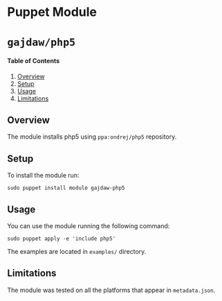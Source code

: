 # Puppet Module
# `gajdaw/php5`

#### Table of Contents

1. [Overview](#overview)
2. [Setup](#setup)
3. [Usage](#usage)
4. [Limitations](#limitations)

## Overview

The module installs php5 using `ppa:ondrej/php5` repository.

## Setup

To install the module run:

    sudo puppet install module gajdaw-php5

## Usage

You can use the module running the following command:

    sudo puppet apply -e 'include php5'

The examples are located in `examples/` directory.

## Limitations

The module was tested on all the platforms that appear in `metadata.json`.
